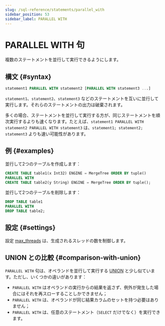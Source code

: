 ```yaml
---
slug: /sql-reference/statements/parallel_with
sidebar_position: 53
sidebar_label: PARALLEL WITH
---
```



# PARALLEL WITH 句

複数のステートメントを並行して実行できるようにします。

## 構文 {#syntax}

``` sql
statement1 PARALLEL WITH statement2 [PARALLEL WITH statement3 ...]
```

`statement1`、`statement2`、`statement3` などのステートメントを互いに並行して実行します。それらのステートメントの出力は破棄されます。

多くの場合、ステートメントを並行して実行する方が、同じステートメントを順次実行するよりも速くなります。たとえば、`statement1 PARALLEL WITH statement2 PARALLEL WITH statement3` は、`statement1; statement2; statement3` よりも速い可能性があります。

## 例 {#examples}

並行して2つのテーブルを作成します：

``` sql
CREATE TABLE table1(x Int32) ENGINE = MergeTree ORDER BY tuple()
PARALLEL WITH
CREATE TABLE table2(y String) ENGINE = MergeTree ORDER BY tuple();
```

並行して2つのテーブルを削除します：

``` sql
DROP TABLE table1
PARALLEL WITH
DROP TABLE table2;
```

## 設定 {#settings}

設定 [max_threads](../../operations/settings/settings.md#max_threads) は、生成されるスレッドの数を制御します。

## UNION との比較 {#comparison-with-union}

`PARALLEL WITH` 句は、オペランドを並行して実行する [UNION](select/union.md) と少し似ています。ただし、いくつかの違いがあります：
- `PARALLEL WITH` はオペランドの実行からの結果を返さず、例外が発生した場合にはそれを再スローすることしかできません；
- `PARALLEL WITH` は、オペランドが同じ結果カラムのセットを持つ必要はありません；
- `PARALLEL WITH` は、任意のステートメント（`SELECT` だけでなく）を実行できます。
